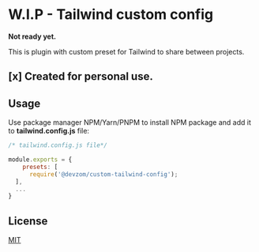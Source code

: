 # W.I.P -  Tailwind custom config

**Not ready yet.**

This is plugin with custom preset for Tailwind to share between projects.

## [x] Created for personal use.

## Usage

Use package manager NPM/Yarn/PNPM to install NPM package and add it to **tailwind.config.js** file:

```js
/* tailwind.config.js file*/

module.exports = {
    presets: [
      require('@devzom/custom-tailwind-config');
  ],
  ...
}
```

## License
[MIT](https://choosealicense.com/licenses/mit/)
